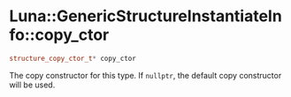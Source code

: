 # Luna::GenericStructureInstantiateInfo::copy_ctor

```c++
structure_copy_ctor_t* copy_ctor
```

The copy constructor for this type. If `nullptr`, the default copy constructor will be used. 

